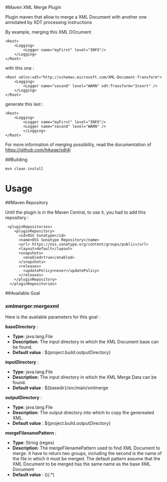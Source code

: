 #Maven XML Merge Plugin

Plugin maven that allow to merge a XML Document with another one annotated by XDT processing instructions

By example, merging this XML DOcument

    <Root>
        <Logging>
            <Logger name="myFirst" level="INFO"/>
        </Logging>
    </Root>

with this one :
	
	<Root xmlns:xdt="http://schemas.microsoft.com/XML-Document-Transform">
		<Logging>
			<Logger name="second" level="WARN" xdt:Transform="Insert" />
		</Logging>
	</Root>

generate this last :

	<Root>
		<Logging>
			<Logger name="myFirst" level="INFO"/>
			<Logger name="second" level="WARN" />
			</Logging>
	</Root>


For more information of merging possibility, read the documentation of https://github.com/hikage/xdt4j

##Building

    mvn clean install



Usage
=====
##Maven Repository

Until the plugin is in the Maven Central, to use it, you had to add this repository :

     <pluginRepositories>
        <pluginRepository>
          <id>OSS Sonatype</id>
          <name>OSS Sonatype Repository</name>
          <url> https://oss.sonatype.org/content/groups/public</url>
          <layout>default</layout>
          <snapshots>
            <enabled>true</enabled>
          </snapshots>
          <releases>
            <updatePolicy>never</updatePolicy>
          </releases>
        </pluginRepository>
      </pluginRepositories>




##Available Goal

### xmlmerger:mergexml

Here is the available parameters for this goal :

**baseDirectory** :

* **Type**:          java.lang.File
* **Description**:    The input directory in which the XML Document base can be found.
*  **Default value** :  ${project.build.outputDirectory}

**inputDirectory** :

* **Type**:          java.lang.File
* **Description**:    The input directory in which the XML Merge Data can be found.
*  **Default value** :  ${basedir}/src/main/xmlmerge


**outputDirectory** :

* **Type**:          java.lang.File
* **Description**:    The output directory into which to copy the genereated XML.
*  **Default value** :  ${project.build.outputDirectory}

**mergeFilenamePattern** :

* **Type**:          String (regex)
* **Description**:    The mergeFilenamePattern used to find XML Document to merge. It have to return two groups, including the second is the name of the file in which it must be merged. The default pattern assume that the XML Document to be merged has the same name as the base XML Document
*  **Default value** :  ()(.*)
